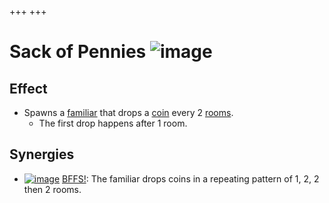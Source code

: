 +++
+++

 # Sack of Pennies ![image](/image/Sack_of_Pennies.png) 

Effect
--------


* Spawns a [familiar](/wiki/Familiar "Familiar") that drops a [coin](/wiki/Coin "Coin") every 2 [rooms](/wiki/Rooms "Rooms").
	+ The first drop happens after 1 room.


Synergies
-----------


* [![image](/image/BFFS!.png)](/wiki/BFFS! "BFFS!") [BFFS!](/wiki/BFFS! "BFFS!"): The familiar drops coins in a repeating pattern of 1, 2, 2 then 2 rooms.


